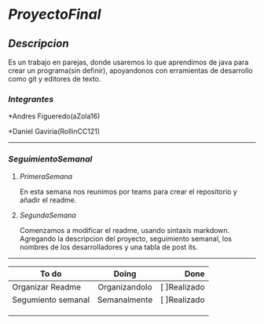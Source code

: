 # _ProyectoFinal_
 

## ___Descripcion___

Es un trabajo en parejas, donde usaremos lo que aprendimos de java para crear un programa(sin definir), apoyandonos con erramientas de desarrollo como git y editores de texto. 


### ___Integrantes___

[img1]: C:\Users\Dan_G\OneDrive\Documents\GitHub\ProyectoFinal\imagenes\81369594.png
*Andres Figueredo(aZola16)

[img2]: (78520146.png)
*Daniel Gaviria(RollinCC121)

---

### ___SeguimientoSemanal___
1. _PrimeraSemana_
   
   En esta semana nos reunimos por teams para crear el repositorio y añadir el readme. 

2. _SegundaSemana_

   Comenzamos a modificar el readme, usando sintaxis markdown. Agregando la descripcion del proyecto, seguimiento semanal, los nombres de los desarrolladores y una tabla de post its.

---


|To do              |Doing           |Done           |
|-------------------|:--------------:|--------------:|
|Organizar Readme   |Organizandolo   |[ ]Realizado   |
|Segumiento semanal |Semanalmente    |[ ]Realizado   |
|                   |                |               |
|                   |                |               |
|                   |                |               |